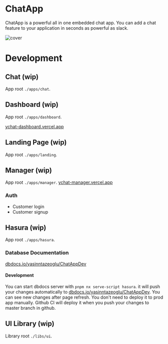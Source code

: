 # ChatApp

ChatApp is a powerful all in one embedded chat app. You can add a chat feature to your application in seconds as powerful as slack.

![cover](https://user-images.githubusercontent.com/36041339/203687842-4df1d0c5-f2ea-4258-b164-54afa191a8eb.jpeg)

# Development

## Chat (wip)

App root `./apps/chat`.

## Dashboard (wip)

App root `./apps/dashboard`.

[ychat-dashboard.vercel.app](https://ychat-dashboard.vercel.app)

## Landing Page (wip)

App root `./apps/landing`.

## Manager (wip)

App root `./apps/manager`.
[ychat-manager.vercel.app](https://ychat-manager.vercel.app)


### Auth
- Customer login
- Customer signup

## Hasura (wip)

App root `./apps/hasura`.

### Database Documentation

[dbdocs.io/yasinntazeoglu/ChatAppDev](https://dbdocs.io/yasinntazeoglu/ChatApp)

#### Development

You can start dbdocs server with `pnpm nx serve-script hasura`. it will push your changes automatically to [dbdocs.io/yasinntazeoglu/ChatAppDev](https://dbdocs.io/yasinntazeoglu/ChatAppDev). You can see new changes after page refresh. You don't need to deploy it to prod app manually. Github CI will deploy it when you push your changes to master branch in github.

## UI Library (wip)

Library root `./libs/ui`.
